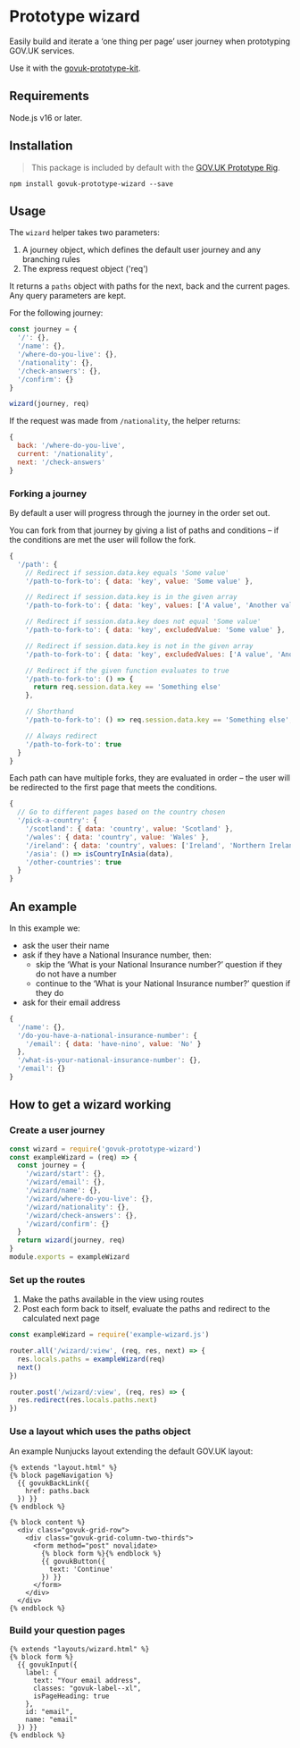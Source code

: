 # Prototype wizard

Easily build and iterate a ‘one thing per page’ user journey when prototyping GOV.UK services.

Use it with the [govuk-prototype-kit](https://github.com/alphagov/govuk-prototype-kit).

## Requirements

Node.js v16 or later.

## Installation

> This package is included by default with the [GOV.UK Prototype Rig](https://x-govuk.github.io/govuk-prototype-rig/).

```shell
npm install govuk-prototype-wizard --save
```

## Usage

The `wizard` helper takes two parameters:

1. A journey object, which defines the default user journey and any branching rules
2. The express request object ('req')

It returns a `paths` object with paths for the next, back and the current pages. Any query parameters are kept.

For the following journey:

```js
const journey = {
  '/': {},
  '/name': {},
  '/where-do-you-live': {},
  '/nationality': {},
  '/check-answers': {},
  '/confirm': {}
}

wizard(journey, req)
```

If the request was made from `/nationality`, the helper returns:

```js
{
  back: '/where-do-you-live',
  current: '/nationality',
  next: '/check-answers'
}
```

### Forking a journey

By default a user will progress through the journey in the order set out.

You can fork from that journey by giving a list of paths and conditions – if the conditions are met the user will follow the fork.

```js
{
  '/path': {
    // Redirect if session.data.key equals 'Some value'
    '/path-to-fork-to': { data: 'key', value: 'Some value' },

    // Redirect if session.data.key is in the given array
    '/path-to-fork-to': { data: 'key', values: ['A value', 'Another value'] },

    // Redirect if session.data.key does not equal 'Some value'
    '/path-to-fork-to': { data: 'key', excludedValue: 'Some value' },

    // Redirect if session.data.key is not in the given array
    '/path-to-fork-to': { data: 'key', excludedValues: ['A value', 'Another value'] },

    // Redirect if the given function evaluates to true
    '/path-to-fork-to': () => {
      return req.session.data.key == 'Something else'
    },

    // Shorthand
    '/path-to-fork-to': () => req.session.data.key == 'Something else',

    // Always redirect
    '/path-to-fork-to': true
  }
}
```

Each path can have multiple forks, they are evaluated in order – the user will be redirected to the first page that meets the conditions.

```js
{
  // Go to different pages based on the country chosen
  '/pick-a-country': {
    '/scotland': { data: 'country', value: 'Scotland' },
    '/wales': { data: 'country', value: 'Wales' },
    '/ireland': { data: 'country', values: ['Ireland', 'Northern Ireland'] },
    '/asia': () => isCountryInAsia(data),
    '/other-countries': true
  }
}
```

## An example

In this example we:

- ask the user their name
- ask if they have a National Insurance number, then:
  - skip the ‘What is your National Insurance number?’ question if they do not have a number
  - continue to the ‘What is your National Insurance number?’ question if they do
- ask for their email address

```js
{
  '/name': {},
  '/do-you-have-a-national-insurance-number': {
    '/email': { data: 'have-nino', value: 'No' }
  },
  '/what-is-your-national-insurance-number': {},
  '/email': {}
}
```

## How to get a wizard working

### Create a user journey

```js
const wizard = require('govuk-prototype-wizard')
const exampleWizard = (req) => {
  const journey = {
    '/wizard/start': {},
    '/wizard/email': {},
    '/wizard/name': {},
    '/wizard/where-do-you-live': {},
    '/wizard/nationality': {},
    '/wizard/check-answers': {},
    '/wizard/confirm': {}
  }
  return wizard(journey, req)
}
module.exports = exampleWizard
```

### Set up the routes

1. Make the paths available in the view using routes
2. Post each form back to itself, evaluate the paths and redirect to the calculated next page

```js
const exampleWizard = require('example-wizard.js')

router.all('/wizard/:view', (req, res, next) => {
  res.locals.paths = exampleWizard(req)
  next()
})

router.post('/wizard/:view', (req, res) => {
  res.redirect(res.locals.paths.next)
})
```

### Use a layout which uses the paths object

An example Nunjucks layout extending the default GOV.UK layout:

```
{% extends "layout.html" %}
{% block pageNavigation %}
  {{ govukBackLink({
    href: paths.back
  }) }}
{% endblock %}

{% block content %}
  <div class="govuk-grid-row">
    <div class="govuk-grid-column-two-thirds">
      <form method="post" novalidate>
        {% block form %}{% endblock %}
        {{ govukButton({
          text: 'Continue'
        }) }}
      </form>
    </div>
  </div>
{% endblock %}
```

### Build your question pages

```
{% extends "layouts/wizard.html" %}
{% block form %}
  {{ govukInput({
    label: {
      text: "Your email address",
      classes: "govuk-label--xl",
      isPageHeading: true
    },
    id: "email",
    name: "email"
  }) }}
{% endblock %}
```
